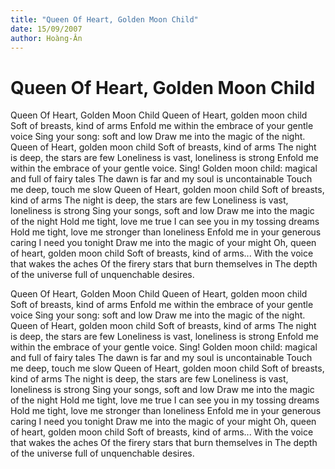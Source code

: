 ```yaml
---
title: "Queen Of Heart, Golden Moon Child"
date: 15/09/2007
author: Hoàng-Ân
---
```


# Queen Of Heart, Golden Moon Child

Queen Of Heart, Golden Moon Child
Queen of Heart, golden moon child
Soft of breasts, kind of arms
Enfold me within the embrace of your gentle voice
Sing your song: soft and low
Draw me into the magic of the night.
Queen of Heart, golden moon child
Soft of breasts, kind of arms
The night is deep, the stars are few
Loneliness is vast, loneliness is strong
Enfold me within the embrace of your gentle voice.
Sing! Golden moon child: magical and full of fairy tales
The dawn is far and my soul is uncontainable
Touch me deep, touch me slow
Queen of Heart, golden moon child
Soft of breasts, kind of arms
The night is deep, the stars are few
Loneliness is vast, loneliness is strong
Sing your songs, soft and low
Draw me into the magic of the night
Hold me tight, love me true
I can see you in my tossing dreams
Hold me tight, love me stronger than loneliness
Enfold me in your generous caring
I need you tonight
Draw me into the magic of your might
Oh, queen of heart, golden moon child
Soft of breasts, kind of arms...
With the voice that wakes the aches
Of the firery stars that burn themselves in
The depth of the universe full of unquenchable desires.

Queen Of Heart, Golden Moon Child
Queen of Heart, golden moon child
Soft of breasts, kind of arms
Enfold me within the embrace of your gentle voice
Sing your song: soft and low
Draw me into the magic of the night.
Queen of Heart, golden moon child
Soft of breasts, kind of arms
The night is deep, the stars are few
Loneliness is vast, loneliness is strong
Enfold me within the embrace of your gentle voice.
Sing! Golden moon child: magical and full of fairy tales
The dawn is far and my soul is uncontainable
Touch me deep, touch me slow
Queen of Heart, golden moon child
Soft of breasts, kind of arms
The night is deep, the stars are few
Loneliness is vast, loneliness is strong
Sing your songs, soft and low
Draw me into the magic of the night
Hold me tight, love me true
I can see you in my tossing dreams
Hold me tight, love me stronger than loneliness
Enfold me in your generous caring
I need you tonight
Draw me into the magic of your might
Oh, queen of heart, golden moon child
Soft of breasts, kind of arms...
With the voice that wakes the aches
Of the firery stars that burn themselves in
The depth of the universe full of unquenchable desires.
